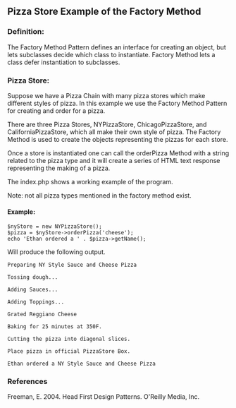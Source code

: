 ## Pizza Store Example of the Factory Method

### Definition: 
The Factory Method Pattern defines an interface for creating an object, but lets
subclasses decide which class to instantiate. Factory Method lets a class defer
instantiation to subclasses. 

### Pizza Store:
Suppose we have a Pizza Chain with many pizza stores which make different
styles of pizza. In this example we use the Factory Method Pattern for creating
and order for a pizza.

There are three Pizza Stores, NYPizzaStore, ChicagoPizzaStore, and 
CaliforniaPizzaStore, which all make their own style of pizza. The Factory Method
is used to create the objects representing the pizzas for each store. 

Once a store is instantiated one can call the orderPizza Method with a string 
related to the pizza type and it will create a series of HTML text response 
representing the making of a pizza. 

The index.php shows a working example of the program. 

Note: not all pizza types mentioned in the factory method exist. 

#### Example:
    $nyStore = new NYPizzaStore();
    $pizza = $nyStore->orderPizza('cheese');
    echo 'Ethan ordered a ' . $pizza->getName();

Will produce the following output.

    Preparing NY Style Sauce and Cheese Pizza
    
    Tossing dough...
    
    Adding Sauces...
    
    Adding Toppings...
    
    Grated Reggiano Cheese
    
    Baking for 25 minutes at 350F.
    
    Cutting the pizza into diagonal slices.
    
    Place pizza in official PizzaStore Box.
    
    Ethan ordered a NY Style Sauce and Cheese Pizza


### References
Freeman, E. 2004. Head First Design Patterns. O'Reilly Media, Inc.